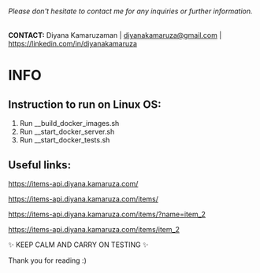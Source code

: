 ###### Please don't hesitate to contact me for any inquiries or further information.
**CONTACT:** Diyana Kamaruzaman | diyanakamaruza@gmail.com | https://linkedin.com/in/diyanakamaruza 

# INFO

## Instruction to run on Linux OS:
1. Run __build_docker_images.sh
2. Run __start_docker_server.sh
3. Run __start_docker_tests.sh

## Useful links:

https://items-api.diyana.kamaruza.com/

https://items-api.diyana.kamaruza.com/items/

https://items-api.diyana.kamaruza.com/items/?name=item_2

https://items-api.diyana.kamaruza.com/items/item_2



✨ KEEP CALM AND CARRY ON TESTING ✨

Thank you for reading :)
